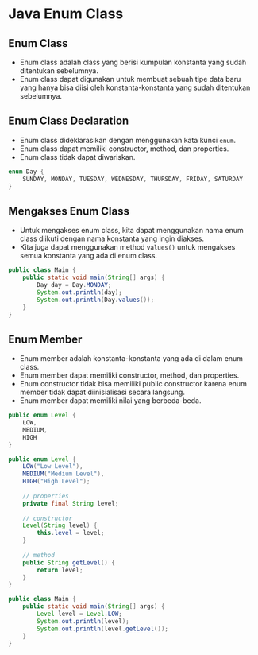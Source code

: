# Java Enum Class

## Enum Class

- Enum class adalah class yang berisi kumpulan konstanta yang sudah ditentukan sebelumnya.
- Enum class dapat digunakan untuk membuat sebuah tipe data baru yang hanya bisa diisi oleh konstanta-konstanta yang sudah ditentukan sebelumnya.

## Enum Class Declaration

- Enum class dideklarasikan dengan menggunakan kata kunci `enum`.
- Enum class dapat memiliki constructor, method, dan properties.
- Enum class tidak dapat diwariskan.

```java
enum Day {
    SUNDAY, MONDAY, TUESDAY, WEDNESDAY, THURSDAY, FRIDAY, SATURDAY
}
```

## Mengakses Enum Class

- Untuk mengakses enum class, kita dapat menggunakan nama enum class diikuti dengan nama konstanta yang ingin diakses.
- Kita juga dapat menggunakan method `values()` untuk mengakses semua konstanta yang ada di enum class.

```java
public class Main {
    public static void main(String[] args) {
        Day day = Day.MONDAY;
        System.out.println(day);
        System.out.println(Day.values());
    }
}
```

## Enum Member

- Enum member adalah konstanta-konstanta yang ada di dalam enum class.
- Enum member dapat memiliki constructor, method, dan properties.
- Enum constructor tidak bisa memiliki public constructor karena enum member tidak dapat diinisialisasi secara langsung.
- Enum member dapat memiliki nilai yang berbeda-beda.

```java
public enum Level {
    LOW,
    MEDIUM,
    HIGH
}
```

```java
public enum Level {
    LOW("Low Level"),
    MEDIUM("Medium Level"),
    HIGH("High Level");
    
    // properties
    private final String level;
    
    // constructor
    Level(String level) {
        this.level = level;
    }
    
    // method
    public String getLevel() {
        return level;
    }
}
```

```java
public class Main {
    public static void main(String[] args) {
        Level level = Level.LOW;
        System.out.println(level);
        System.out.println(level.getLevel());
    }
}
```